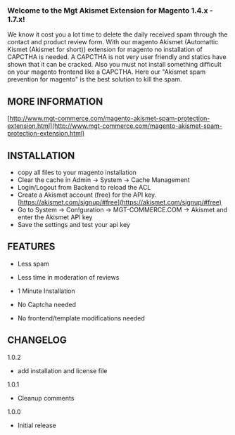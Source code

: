 ### Welcome to the Mgt Akismet Extension for Magento 1.4.x - 1.7.x!

We know it cost you a lot time to delete the daily received spam through the contact and product review form.
With our magento Akismet (Automattic Kismet (Akismet for short)) extension for magento no installation of CAPCTHA is needed. 
A CAPCTHA is not very user friendly and statics have shown that it can be cracked. 
Also you must not install something difficult on your magento frontend like a CAPCTHA.
Here our "Akismet spam prevention for magento" is the best solution to kill the spam. 

## MORE INFORMATION

[http://www.mgt-commerce.com/magento-akismet-spam-protection-extension.html](http://www.mgt-commerce.com/magento-akismet-spam-protection-extension.html)

## INSTALLATION

* copy all files to your magento installation
* Clear the cache in Admin -> System -> Cache Management 
* Login/Logout from Backend to reload the ACL
* Create a Akismet account (free) for the API key.  [https://akismet.com/signup/#free](https://akismet.com/signup/#free)
* Go to System -> Con!guration -> MGT-COMMERCE.COM -> Akismet and enter the Akismet API key
* Save the settings and test your api key

## FEATURES

* Less spam

* Less time in moderation of reviews

* 1 Minute Installation

* No Captcha needed

* No frontend/template modifications needed


## CHANGELOG

1.0.2

* add installation and license file

1.0.1

* Cleanup comments

1.0.0

* Initial release